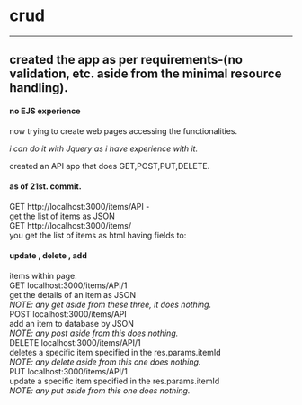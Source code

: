 # crud
----------------------------------------------------
created the  app as per requirements-(no validation, etc. aside from the minimal resource handling).
----------------------------------------------------
#### no EJS experience

now trying to create web pages accessing the functionalities.

<i>i can do it with Jquery as i have experience with it.</i>

created an API app that does GET,POST,PUT,DELETE.

#### as of 21st. commit.
GET http://localhost:3000/items/API -
<br>get the list of items as JSON <br>
GET http://localhost:3000/items/ 
<br>you get the list of items as html having fields to:
#### update , delete , add
items within page.
<br>
GET localhost:3000/items/API/1 
    <br>get the details of an item as JSON<br>
<i>NOTE: any get aside from these three, it does nothing.</i>
<br>
 POST localhost:3000/items/API 
    <br>add an item to database by JSON<br>
<i>NOTE: any post aside from this does nothing.</i>
<br>
DELETE localhost:3000/items/API/1 
    <br>deletes a specific item specified in the res.params.itemId<br>
<i>NOTE: any delete aside from this one does nothing.</i>
<br>
PUT localhost:3000/items/API/1 
    <br>update a specific item specified in the res.params.itemId<br>
<i>NOTE: any put aside from this one does nothing.</i>
